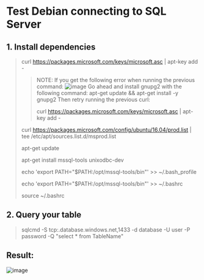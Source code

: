 # Test Debian connecting to SQL Server

## 1. Install dependencies 

> curl https://packages.microsoft.com/keys/microsoft.asc | apt-key add - 
> 
>> NOTE: If you get the following error when running the previous command:
>> ![image](https://user-images.githubusercontent.com/36493244/136244625-5a3cc15e-febf-4087-b121-a265f144fb15.png)
>> Go ahead and install gnupg2 with the following command:
>> apt-get update && apt-get install -y gnupg2
>> Then retry running the previous curl:
>> 
>> curl https://packages.microsoft.com/keys/microsoft.asc | apt-key add - 
>
> curl https://packages.microsoft.com/config/ubuntu/16.04/prod.list | tee /etc/apt/sources.list.d/msprod.list
> 
> apt-get update 
> 
> apt-get install mssql-tools unixodbc-dev
> 
> echo 'export PATH="$PATH:/opt/mssql-tools/bin"' >> ~/.bash_profile
> 
> echo 'export PATH="$PATH:/opt/mssql-tools/bin"' >> ~/.bashrc
> 
> source ~/.bashrc

## 2. Query your table

> sqlcmd -S tcp:<SQLServerName>.database.windows.net,1433 -d database -U user -P password -Q "select * from TableName"

## Result:
![image](https://user-images.githubusercontent.com/36493244/136245359-31d28add-bace-4294-badf-b35d4874c2b4.png)


  
  
